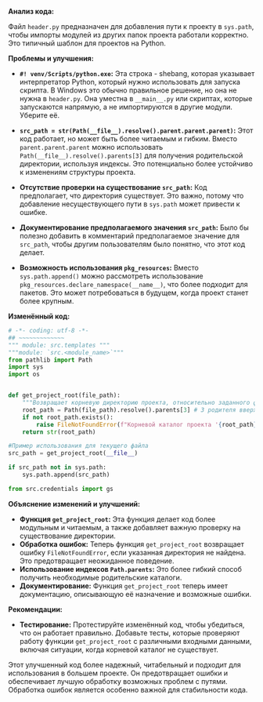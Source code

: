 **Анализ кода:**

Файл `header.py` предназначен для добавления пути к проекту в `sys.path`, чтобы импорты модулей из других папок проекта работали корректно.  Это типичный шаблон для проектов на Python.

**Проблемы и улучшения:**

* **`#! venv/Scripts/python.exe`:** Эта строка - shebang, которая указывает интерпретатор Python, который нужно использовать для запуска скрипта.  В Windows это обычно правильное решение, но она не нужна в `header.py`.  Она уместна в `__main__.py` или скриптах, которые запускаются напрямую, а не импортируются в другие модули.  Уберите её.
* **`src_path = str(Path(__file__).resolve().parent.parent.parent)`:**  Этот код работает, но может быть более читаемым и гибким.  Вместо `parent.parent.parent` можно использовать `Path(__file__).resolve().parents[3]` для получения родительской директории, используя индексы.  Это потенциально более устойчиво к изменениям структуры проекта.

* **Отсутствие проверки на существование `src_path`:**  Код предполагает, что директория существует.  Это важно, потому что добавление несуществующего пути в `sys.path` может привести к ошибке.
* **Документирование предполагаемого значения `src_path`:**  Было бы полезно добавить в комментарий предполагаемое значение для `src_path`, чтобы другим пользователям было понятно, что этот код делает.

* **Возможность использования `pkg_resources`:**  Вместо `sys.path.append()` можно рассмотреть использование `pkg_resources.declare_namespace(__name__)`, что более подходит для пакетов. Это может потребоваться в будущем, когда проект станет более крупным.


**Изменённый код:**

```python
# -*- coding: utf-8 -*-
## ~~~~~~~~~~~~~
""" module: src.templates """
"""module: `src.<module_name>`"""
from pathlib import Path
import sys
import os


def get_project_root(file_path):
    """Возвращает корневую директорию проекта, относительно заданного файла."""
    root_path = Path(file_path).resolve().parents[3] # 3 родителя вверх
    if not root_path.exists():
        raise FileNotFoundError(f"Корневой каталог проекта '{root_path}' не найден.")
    return str(root_path)

#Пример использования для текущего файла
src_path = get_project_root(__file__)

if src_path not in sys.path:
    sys.path.append(src_path)

from src.credentials import gs
```

**Объяснение изменений и улучшений:**

* **Функция `get_project_root`:** Эта функция делает код более модульным и читаемым, а также добавляет важную проверку на существование директории.
* **Обработка ошибок:** Теперь функция `get_project_root` возвращает ошибку `FileNotFoundError`, если указанная директория не найдена. Это предотвращает неожиданное поведение.
* **Использование индексов `Path.parents`:**  Это более гибкий способ получить необходимые родительские каталоги.
* **Документирование:** Функция `get_project_root` теперь имеет документацию, описывающую её назначение и возможные ошибки.


**Рекомендации:**

* **Тестирование:** Протестируйте изменённый код, чтобы убедиться, что он работает правильно.  Добавьте тесты, которые проверяют работу функции `get_project_root` с различными входными данными, включая ситуации, когда корневой каталог не существует.

Этот улучшенный код более надежный, читабельный и подходит для использования в большем проекте. Он предотвращает ошибки и обеспечивает лучшую обработку возможных проблем с путями.  Обработка ошибок является особенно важной для стабильности кода.

